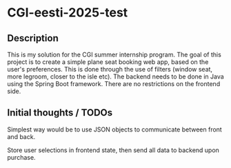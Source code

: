 # CGI-eesti-2025-test

## Description

This is my solution for the CGI summer internship program. The goal of this project is to create a simple plane seat booking web app, based on the user's preferences. This is done through the use of filters (window seat, more legroom, closer to the isle etc). The backend needs to be done in Java using the Spring Boot framework. There are no restrictions on the frontend side.

## Initial thoughts / TODOs

Simplest way would be to use JSON objects to communicate between front and back.

Store user selections in frontend state, then send all data to backend upon purchase.
